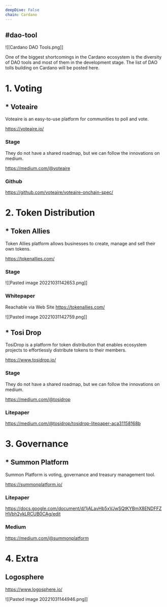 ```yaml
---
deepDive: False
chain: Cardano
---
```

#dao-tool 
---



![[Cardano DAO Tools.png]]



One of the biggest shortcomings in the Cardano ecosystem is the diversity of DAO tools and most of them in the development stage. The list of DAO tolls building on Cardano will be posted here.



# 1. Voting


## * Voteaire

Voteaire is an easy-to-use platform for communities to poll and vote.

https://voteaire.io/


### Stage

They do not have a shared roadmap, but we can follow the innovations on medium.

https://medium.com/@voteaire

### Github

https://github.com/voteaire/voteaire-onchain-spec/



# 2. Token Distribution


## * Token Allies

Token Allies platform allows businesses to create, manage and sell their own tokens.

https://tokenallies.com/


### Stage

![[Pasted image 20221031142653.png]]


### Whitepaper

Reachable via Web Site 
https://tokenallies.com/

![[Pasted image 20221031142759.png]]



## * Tosi Drop


TosiDrop is a platform for token distribution that enables ecosystem projects to effortlessly distribute tokens to their members.

https://www.tosidrop.io/


### Stage

They do not have a shared roadmap, but we can follow the innovations on medium.

https://medium.com/@tosidrop

### Litepaper

https://medium.com/@tosidrop/tosidrop-litepaper-aca31158168b




# 3. Governance

## * Summon Platform

Summon Platform is voting, governance and treasury management tool.

https://summonplatform.io/


### Litepaper

https://docs.google.com/document/d/1jALavHb5xVJwSQtKYBmX8ENDFFZHVbh2ykLRCUB0CAg/edit


### Medium

https://medium.com/@summonplatform




# 4. Extra

## Logosphere

https://www.logosphere.io/

![[Pasted image 20221031144946.png]]











